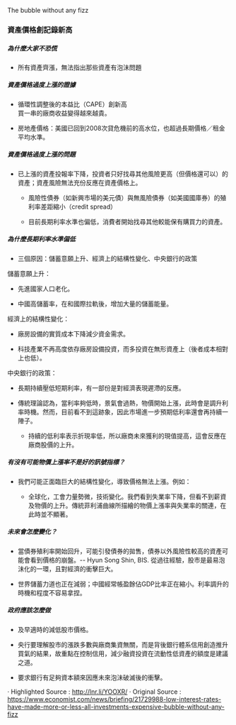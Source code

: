 The bubble without any fizz

### 資產價格創記錄新高

##### 為什麼大家不恐慌

- 所有資產齊漲，無法指出那些資產有泡沬問題

##### 資產價格過度上漲的證據

- 循環性調整後的本益比（CAPE）創新高  
  買一串的廠商收益變得越來越貴。

- 房地產價格：美國已回到2008次貸危機前的高水位，也超過長期價格／租金平均水準。

##### 資產價格過度上漲的問題
- 已上漲的資產投報率下降，投資者只好找尋其他風險更高（但價格還可以）的資產；資產風險無法充份反應在資產價格上。

    - 風險性債券（如新興市場的美元債）與無風險債券（如美國國庫券）的殖利率差距縮小（credit spread）  
    
    - 目前長期利率水準也偏低，消費者開始找尋其他較能保有購買力的資產。
    

##### 為什麼長期利率水準偏低

- 三個原因：儲蓄意願上升、經濟上的結構性變化、中央銀行的政策

儲蓄意願上升：

- 先進國家人口老化。

- 中國高儲蓄率，在和國際拉軌後，增加大量的儲蓄能量。

經濟上的結構性變化：

- 廠房設備的實質成本下降減少資金需求。

- 科技產業不再高度依存廠房設備投資，而多投資在無形資產上（後者成本相對上也低）。

中央銀行的政策：  

- 長期持續壓低短期利率，有一部份是對經濟表現遲滯的反應。

- 傳統理論認為，當利率夠低時，景氣會過熱，物價開始上漲，此時會是調升利率時機。然而，目前看不到這跡象，因此市場進一步預期低利率還會再持續一陣子。

    - 持續的低利率表示折現率低，所以廠商未來獲利的現值提高，這會反應在廠商股價的上升。
    
##### 有沒有可能物價上漲率不是好的訊號指標？

- 我們可能正面臨巨大的結構性變化，導致價格無法上漲。例如： 

    - 全球化，工會力量勢微，技術變化。我們看到失業率下降，但看不到薪資及物價的上升。傳統菲利浦曲線所描繪的物價上漲率與失業率的關連，在此時並不顯著。

##### 未來會怎麼變化？

- 當債券殖利率開始回升，可能引發債券的拋售，債券以外風險性較高的資產可能會看到價格的崩盤。-- Hyun Song Shin, BIS. 從過往經驗，股市是最易泡沬化的一環，且對經濟的衝擊巨大。

- 世界儲蓄力道也正在減弱；中國經常帳盈餘佔GDP比率正在縮小。利率調升的時機和程度不容易拿捏。

##### 政府應該怎麼做

- 及早適時的減低股市價格。  

- 央行要理解股市的漲跌多數與廠商集資無關，而是背後銀行體系信用創造推升買氣的結果，故重點在控制信用，減少融資投資在流動性低資產的額度是建議之道。

- 要求銀行有足夠資本額來因應未來泡沬破滅後的衝擊。


· Highlighted Source : http://lnr.li/YOOXR/
· Original Source : https://www.economist.com/news/briefing/21729988-low-interest-rates-have-made-more-or-less-all-investments-expensive-bubble-without-any-fizz